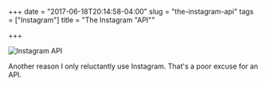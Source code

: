+++
date = "2017-06-18T20:14:58-04:00"
slug = "the-instagram-api"
tags = ["Instagram"]
title = "The Instagram \"API\""

+++

![Instagram API](/img/2017/instagram-api.jpg)

Another reason I only reluctantly use Instagram. That's a poor excuse for an API. 

